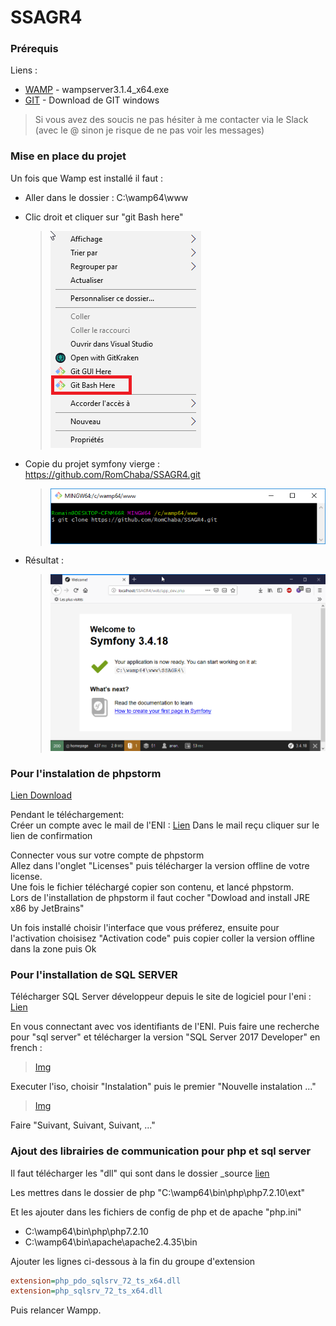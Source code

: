 # SSAGR4

### Prérequis

Liens : 
* [WAMP](https://sourceforge.net/projects/wampserver/files/latest/download) - wampserver3.1.4_x64.exe
* [GIT](https://git-scm.com/download/win) - Download de GIT windows
>Si vous avez des soucis ne pas hésiter à me contacter via le Slack (avec le @ sinon je risque de ne pas voir les messages)

<!-- ```
Give examples
''' -->

### Mise en place du projet
Un fois que Wamp est installé il faut :
* Aller dans le dossier : C:\wamp64\www
* Clic droit et cliquer sur "git Bash here"

    > ![git_bash](/_img_tuto/git_bash.png)
* Copie du projet symfony vierge : https://github.com/RomChaba/SSAGR4.git

    > ![git_clone](/_img_tuto/git_clone.png)
* Résultat :
    
    > ![home_symfony](/_img_tuto/home_symfony.png)

### Pour l'instalation de phpstorm

[Lien Download](https://www.jetbrains.com/phpstorm/download/#section=windows)

Pendant le téléchargement:  
Créer un compte avec le mail de l'ENI : [Lien](https://account.jetbrains.com/login)
Dans le mail reçu cliquer sur le lien de confirmation  

Connecter vous sur votre compte de phpstorm  
Allez dans l'onglet "Licenses" puis télécharger la version offline de votre license.  
Une fois le fichier téléchargé copier son contenu, et lancé phpstorm.  
Lors de l'installation de phpstorm il faut cocher "Dowload and install JRE x86 by JetBrains"

Un fois installé choisir l'interface que vous préferez, ensuite pour l'activation choisisez "Activation code" puis copier coller la version offline dans la zone puis Ok


### Pour l'installation de SQL SERVER

Télécharger SQL Server développeur depuis le site de logiciel pour l'eni :
[Lien](https://e5.onthehub.com/WebStore/Security/SignIn.aspx?rurl=%2fWebStore%2fSecurity%2fSignIn.aspx%3frurl%3d%252fWebStore%252fProductsByMajorVersionList.aspx%253fcmi_cs%253d1%2526cmi_mnuMain%253d6cce831e-9ca9-e511-9413-b8ca3a5db7a1%2526ws%253d1652a816-050d-e811-80fe-000d3af41938%2526vsro%253d8%26ws%3d1652a816-050d-e811-80fe-000d3af41938%26vsro%3d8&ws=1652a816-050d-e811-80fe-000d3af41938&vsro=8)

En vous connectant avec vos identifiants de l'ENI. Puis faire une recherche pour "sql server" et télécharger la version "SQL Server 2017 Developer" en french :
> [Img](_img_tuto\sqlserv_download.png) 

Executer l'iso, choisir "Instalation" puis le premier "Nouvelle instalation ..."
> [Img](_img_tuto\sqlserv_install.png) 

Faire "Suivant, Suivant, Suivant, ..."

### Ajout des librairies de communication pour php et sql server

Il faut télécharger les "dll" qui sont dans le dossier _source [lien](_source\ext.rar)

Les mettres dans le dossier de php "C:\wamp64\bin\php\php7.2.10\ext"

Et les ajouter dans les fichiers de config de php et de apache "php.ini"
* C:\wamp64\bin\php\php7.2.10
* C:\wamp64\bin\apache\apache2.4.35\bin

Ajouter les lignes ci-dessous à la fin du groupe d'extension
```ini
extension=php_pdo_sqlsrv_72_ts_x64.dll
extension=php_sqlsrv_72_ts_x64.dll
```
Puis relancer Wampp.

